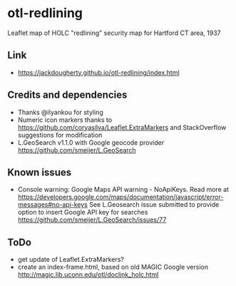 # otl-redlining
Leaflet map of HOLC "redlining" security map for Hartford CT area, 1937

## Link
- https://jackdougherty.github.io/otl-redlining/index.html

## Credits and dependencies
- Thanks @ilyankou for styling
- Numeric icon markers thanks to https://github.com/coryasilva/Leaflet.ExtraMarkers and StackOverflow suggestions for modification
- L.GeoSearch v1.1.0 with Google geocode provider https://github.com/smeijer/L.GeoSearch

## Known issues
- Console warning: Google Maps API warning -  NoApiKeys. Read more at https://developers.google.com/maps/documentation/javascript/error-messages#no-api-keys See L.Geosearch issue submitted to provide option to insert Google API key for searches https://github.com/smeijer/L.GeoSearch/issues/77

## ToDo
- get update of Leaflet.ExtraMarkers?
- create an index-frame.html, based on old MAGIC Google version
http://magic.lib.uconn.edu/otl/doclink_holc.html
